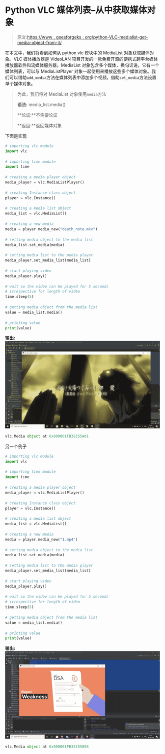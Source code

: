 # Python VLC 媒体列表–从中获取媒体对象

> 原文:[https://www . geesforgeks . org/python-VLC-medialist-get-media-object-from-it/](https://www.geeksforgeeks.org/python-vlc-medialist-getting-media-object-from-it/)

在本文中，我们将看到如何从 python vlc 模块中的 MediaList 对象获取媒体对象。VLC 媒体播放器是 VideoLAN 项目开发的一款免费开源的便携式跨平台媒体播放器软件和流媒体服务器。MediaList 对象包含多个媒体，换句话说，它有一个媒体列表，可以与 MediaListPlayer 对象一起使用来播放这些多个媒体对象。我们可以借助`add_media`方法在媒体列表中添加多个视频，借助`set_media`方法设置单个媒体对象。

> 为此，我们将对 MediaList 对象使用`media`方法
> 
> **语法:** media_list.media()
> 
> **论证:**不需要论证
> 
> **返回:**返回媒体对象

下面是实现

```py
# importing vlc module
import vlc

# importing time module
import time

# creating a media player object
media_player = vlc.MediaListPlayer()

# creating Instance class object
player = vlc.Instance()

# creating a media list object
media_list = vlc.MediaList()

# creating a new media
media = player.media_new("death_note.mkv")

# setting media object to the media list
media_list.set_media(media)

# setting media list to the media player
media_player.set_media_list(media_list)

# start playing video
media_player.play()

# wait so the video can be played for 5 seconds
# irrespective for length of video
time.sleep(5)

# getting media object from the media list
value = media_list.media()

# printing value
print(value)
```

**输出:**
![](img/57ccffa8c486070958f67ed1dd7ef62e.png)

```py
vlc.Media object at 0x000001FB38155A01

```

另一个例子

```py
# importing vlc module
import vlc

# importing time module
import time

# creating a media player object
media_player = vlc.MediaListPlayer()

# creating Instance class object
player = vlc.Instance()

# creating a media list object
media_list = vlc.MediaList()

# creating a new media
media = player.media_new("1.mp4")

# setting media object to the media list
media_list.set_media(media)

# setting media list to the media player
media_player.set_media_list(media_list)

# start playing video
media_player.play()

# wait so the video can be played for 5 seconds
# irrespective for length of video
time.sleep(5)

# getting media object from the media list
value = media_list.media()

# printing value
print(value)
```

**输出:**
![](img/1182bf29ec1fe0d0a2c3ce2234f329d4.png)

```py
vlc.Media object at 0x000001FB38155808

```